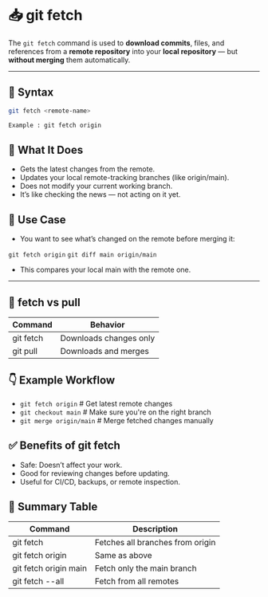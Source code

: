 # 📥 git fetch

The `git fetch` command is used to **download commits**, files, and references from a **remote repository** into your **local repository** — but **without merging** them automatically.

---

## 🔹 Syntax

```bash
git fetch <remote-name>

Example : git fetch origin

```

## 🧠 What It Does

- Gets the latest changes from the remote.
- Updates your local remote-tracking branches (like origin/main).
- Does not modify your current working branch.
- It’s like checking the news — not acting on it yet.

## 🧪 Use Case
- You want to see what’s changed on the remote before merging it:

`git fetch origin`
`git diff main origin/main`

- This compares your local main with the remote one.

---

## 🔁 fetch vs pull

| Command | Behavior |
| --- | --- |
| git fetch | Downloads changes only |
| git pull | Downloads and merges |


## 👇 Example Workflow

- `git fetch origin`         # Get latest remote changes
- `git checkout main`        # Make sure you're on the right branch
- `git merge origin/main`    # Merge fetched changes manually



## ✅ Benefits of git fetch

- Safe: Doesn’t affect your work.
- Good for reviewing changes before updating.
- Useful for CI/CD, backups, or remote inspection.



## 📝 Summary Table

| Command |	Description | 
| --- | --- |
| git fetch | Fetches all branches from origin | 
| git fetch  origin | 	Same as above
| git fetch origin main | 	Fetch only the main branch | 
| git fetch --all | 	Fetch from all remotes


